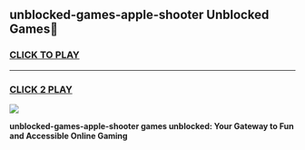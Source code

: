 
## unblocked-games-apple-shooter Unblocked Games👋
<h3>
<a href="https://news.freeplayer.one?title=unblocked-games-apple-shooter&ref=16F">CLICK TO PLAY</a></h3>
<hr>

<h3>
<a href="https://news.freeplayer.one?title=unblocked-games-apple-shooter&ref=16F">CLICK 2 PLAY</a>
  
</h3>

<a href="https://news.freeplayer.one?title=unblocked-games-apple-shooter&ref=16F/"><img src="https://clearcache.store/games.png"></a>


**unblocked-games-apple-shooter games unblocked: Your Gateway to Fun and Accessible Online Gaming**
